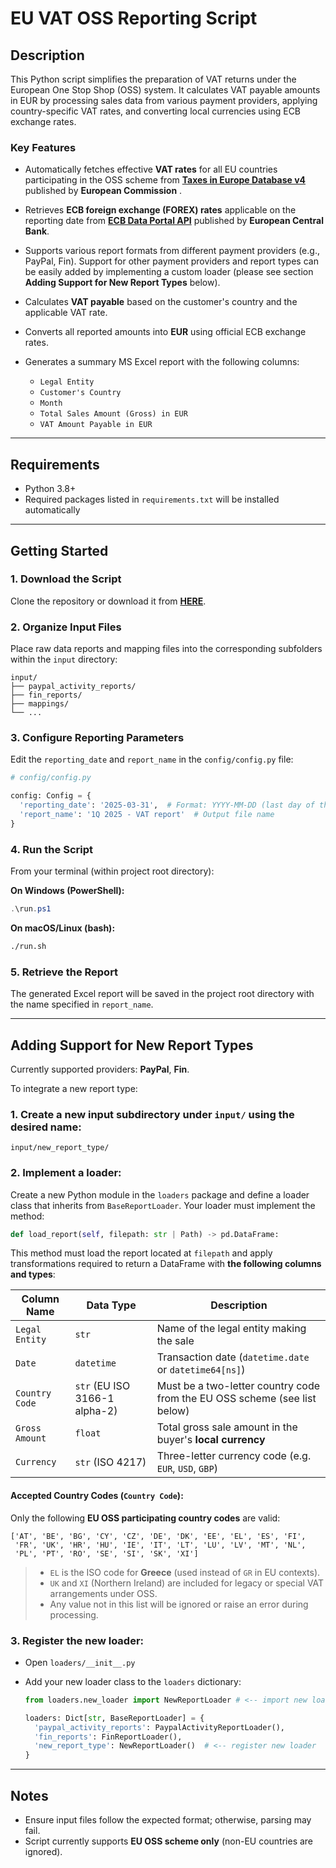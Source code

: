 # EU VAT OSS Reporting Script

## Description

This Python script simplifies the preparation of VAT returns under the European One Stop Shop (OSS) system. It calculates VAT payable amounts in EUR by processing sales data from various payment providers, applying country-specific VAT rates, and converting local currencies using ECB exchange rates.

### Key Features

* Automatically fetches effective **VAT rates** for all EU countries participating in the OSS scheme from [**Taxes in Europe Database v4**](https://ec.europa.eu/taxation_customs/tedb/#/home) published by **European Commission** .
* Retrieves **ECB foreign exchange (FOREX) rates** applicable on the reporting date from [**ECB Data Portal API**](https://data.ecb.europa.eu/help/api/overview) published by **European Central Bank**.
* Supports various report formats from different payment providers (e.g., PayPal, Fin). Support for other payment providers and report types can be easily added by implementing a custom loader (please see section **Adding Support for New Report Types** below).
* Calculates **VAT payable** based on the customer's country and the applicable VAT rate.
* Converts all reported amounts into **EUR** using official ECB exchange rates.
* Generates a summary MS Excel report with the following columns:

  * `Legal Entity`
  * `Customer's Country`
  * `Month`
  * `Total Sales Amount (Gross) in EUR`
  * `VAT Amount Payable in EUR`

---

## Requirements

* Python 3.8+
* Required packages listed in `requirements.txt` will be installed automatically

---

## Getting Started

### 1. Download the Script

Clone the repository or download it from [**HERE**](https://github.com/ilyachernuha/eu-vat-oss-reporting-tool/archive/refs/heads/main.zip).

### 2. Organize Input Files

Place raw data reports and mapping files into the corresponding subfolders within the `input` directory:

```
input/
├── paypal_activity_reports/
├── fin_reports/
├── mappings/
└── ...
```

### 3. Configure Reporting Parameters

Edit the `reporting_date` and `report_name` in the `config/config.py` file:

```python
# config/config.py

config: Config = {
  'reporting_date': '2025-03-31',  # Format: YYYY-MM-DD (last day of the quarter)
  'report_name': '1Q 2025 - VAT report'  # Output file name
}
```

### 4. Run the Script

From your terminal (within project root directory):

**On Windows (PowerShell):**

```powershell
.\run.ps1
```

**On macOS/Linux (bash):**

```bash
./run.sh
```

### 5. Retrieve the Report

The generated Excel report will be saved in the project root directory with the name specified in `report_name`.

---

## Adding Support for New Report Types

Currently supported providers: **PayPal**, **Fin**.

To integrate a new report type:

### 1. **Create a new input subdirectory** under `input/` using the desired name:

   ```
   input/new_report_type/
   ```

### 2. **Implement a loader:**

Create a new Python module in the `loaders` package and define a loader class that inherits from `BaseReportLoader`. Your loader must implement the method:

```python
def load_report(self, filepath: str | Path) -> pd.DataFrame: 
```

This method must load the report located at `filepath` and apply transformations required to return a DataFrame with **the following columns and types**:

| Column Name    | Data Type                     | Description                                                               |
| -------------- | ----------------------------- | ------------------------------------------------------------------------- |
| `Legal Entity` | `str`                         | Name of the legal entity making the sale                                  |
| `Date`         | `datetime`                    | Transaction date (`datetime.date` or `datetime64[ns]`)                    |
| `Country Code` | `str` (EU ISO 3166-1 alpha-2) | Must be a two-letter country code from the EU OSS scheme (see list below) |
| `Gross Amount` | `float`                       | Total gross sale amount in the buyer's **local currency**                 |
| `Currency`     | `str` (ISO 4217)              | Three-letter currency code (e.g. `EUR`, `USD`, `GBP`)                     |

#### Accepted Country Codes (`Country Code`):

Only the following **EU OSS participating country codes** are valid:

```
['AT', 'BE', 'BG', 'CY', 'CZ', 'DE', 'DK', 'EE', 'EL', 'ES', 'FI',
 'FR', 'UK', 'HR', 'HU', 'IE', 'IT', 'LT', 'LU', 'LV', 'MT', 'NL',
 'PL', 'PT', 'RO', 'SE', 'SI', 'SK', 'XI']
```

> * `EL` is the ISO code for **Greece** (used instead of `GR` in EU contexts).
> * `UK` and `XI` (Northern Ireland) are included for legacy or special VAT arrangements under OSS.
> * Any value not in this list will be ignored or raise an error during processing.

### 3. **Register the new loader**:

   * Open `loaders/__init__.py`
   * Add your new loader class to the `loaders` dictionary:

     ```python
     from loaders.new_loader import NewReportLoader # <-- import new loader

     loaders: Dict[str, BaseReportLoader] = {
       'paypal_activity_reports': PaypalActivityReportLoader(),
       'fin_reports': FinReportLoader(),
       'new_report_type': NewReportLoader()  # <-- register new loader
     }
     ```

---

## Notes

* Ensure input files follow the expected format; otherwise, parsing may fail.
* Script currently supports **EU OSS scheme only** (non-EU countries are ignored).